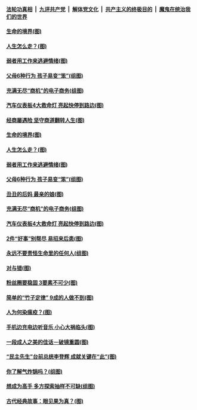 

####  [法轮功真相](../../../../basic/blob/master/README.md?t=09261203) &nbsp;|&nbsp; [九评共产党](../../../../9ping.md/blob/master/README.md?t=09261203) &nbsp;|&nbsp; [解体党文化](../../../../jtdwh.md/blob/master/README.md?t=09261203)  &nbsp;|&nbsp; [共产主义的终极目的](../../../../gczydzjmd.md/blob/master/README.md?t=09261203) &nbsp;|&nbsp; [魔鬼在统治我们的世界](../../../../mgztzwmdsj.md/blob/master/README.md?t=09261203) 

#### [生命的境界(图)](../pages/p8/946950.md?t=09261203) 

#### [人生怎么走？(图)](../pages/p8/946310.md?t=09261203) 

#### [弱者用工作来逃避情绪(图)](../pages/p8/947237.md?t=09261203) 

#### [父母6种行为 孩子易变“笨”(组图)](../pages/p8/947152.md?t=09261203) 

#### [充满无尽“商机”的电子商务(组图)](../pages/p8/947120.md?t=09261203) 

#### [汽车仪表板4大救命灯 亮起快停到路边(图)](../pages/p8/947104.md?t=09261203) 

#### [经商屡遇险 坚守商道翻转人生(图)](../pages/p8/947125.md?t=09261203) 

#### [生命的境界(图)](../pages/p8/946950.md?t=09261203) 

#### [人生怎么走？(图)](../pages/p8/946310.md?t=09261203) 

#### [弱者用工作来逃避情绪(图)](../pages/p8/947237.md?t=09261203) 

#### [父母6种行为 孩子易变“笨”(组图)](../pages/p8/947152.md?t=09261203) 

#### [丑丑的后妈 最亲的娘(图)](../pages/p8/946933.md?t=09261203) 

#### [充满无尽“商机”的电子商务(组图)](../pages/p8/947120.md?t=09261203) 

#### [汽车仪表板4大救命灯 亮起快停到路边(图)](../pages/p8/947104.md?t=09261203) 

#### [2件“好事”别帮尽 易招来后患(图)](../pages/p8/947023.md?t=09261203) 

#### [永远不要责怪生命里的任何人(组图)](../pages/p8/946481.md?t=09261203) 

#### [对与错(图)](../pages/p8/945710.md?t=09261203) 

#### [粉丝圈要稳固 3要素不可少(图)](../pages/p8/945896.md?t=09261203) 

#### [简单的“竹子定律” 9成的人做不到(图)](../pages/p8/946932.md?t=09261203) 

#### [人为何染瘟疫？(图)](../pages/p8/946464.md?t=09261203) 

#### [手机边充电边听音乐 小心大祸临头(图)](../pages/p8/946880.md?t=09261203) 

#### [一段成人之美的佳话－破镜重圆(图)](../pages/p8/946471.md?t=09261203) 

#### [“民主先生”台前总统李登辉 成就关键在“此”(图)](../pages/p8/946813.md?t=09261203) 

#### [你了解气炸锅吗？(组图)](../pages/p8/946717.md?t=09261203) 

#### [想成为高手 多方探索抽样不可缺(组图)](../pages/p8/945891.md?t=09261203) 

#### [古代经典故事：眼见果为真？(图)](../pages/p8/946791.md?t=09261203) 

